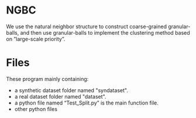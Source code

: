 # NGBC
We use the natural neighbor structure to construct coarse-grained granular-balls, and then use granular-balls to implement the clustering method based on ”large-scale priority”.
# Files
These program mainly containing:
  - a  synthetic dataset folder named "syndataset".
  - a  real dataset folder named "dataset".
  - a python file named “Test_Split.py” is the main function file.
  - other python files
# 
